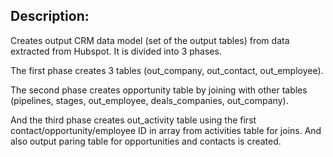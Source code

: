 ## Description:
Creates output CRM data model (set of the output tables) from data extracted from Hubspot.
It is divided into 3 phases. 

The first phase creates 3 tables (out_company, out_contact, out_employee). 

The second phase creates  opportunity table by joining with other tables (pipelines, stages, out_employee, deals_companies, out_company). 

And the third phase creates out_activity table using the first contact/opportunity/employee ID in array from activities table for joins. And also output paring table for opportunities and contacts is created.
